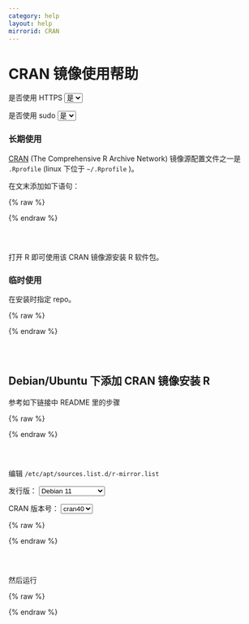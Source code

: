 ```yaml
---
category: help
layout: help
mirrorid: CRAN
---
```


<!-- 本 markdown 从 mirrorz-org/mirrorz-help 自动生成，如需修改，请修改 mirrorz-org/mirrorz-help 的对应部分 -->

# CRAN 镜像使用帮助

<form class="form-inline">
<div class="form-group">
	<label>是否使用 HTTPS</label>
	<select id="http-select" class="form-control content-select" data-target="#content-0,#content-1,#content-2,#content-3,#content-4">
	  <option data-http_protocol="https://" selected>是</option>
	  <option data-http_protocol="http://">否</option>
	</select>
</div>
</form>


<form class="form-inline">
<div class="form-group">
	<label>是否使用 sudo</label>
	<select id="sudo-select" class="form-control content-select" data-target="#content-0,#content-1,#content-2,#content-3,#content-4">
	  <option data-sudo="sudo " data-sudoE="sudo -E " selected>是</option>
	  <option data-sudo="" data-sudoE="">否</option>
	</select>
</div>
</form>



### 长期使用

[CRAN](https://cran.r-project.org/) (The Comprehensive R Archive Network) 镜像源配置文件之一是 `.Rprofile` (linux 下位于 `~/.Rprofile` )。

在文末添加如下语句：



{% raw %}
<script id="template-0" type="x-tmpl-markup">
options("repos" = c(CRAN="{{http_protocol}}{{mirror}}/"))
</script>
{% endraw %}

<p></p>

<pre>
<code id="content-0" class="language-r" data-template="#template-0" data-select="#http-select,#sudo-select">
</code>
</pre>


打开 R 即可使用该 CRAN 镜像源安装 R 软件包。

### 临时使用

在安装时指定 repo。



{% raw %}
<script id="template-1" type="x-tmpl-markup">
install.packages("lattice", repos="{{http_protocol}}{{mirror}}/")
</script>
{% endraw %}

<p></p>

<pre>
<code id="content-1" class="language-r" data-template="#template-1" data-select="#http-select,#sudo-select">
</code>
</pre>


## Debian/Ubuntu 下添加 CRAN 镜像安装 R

参考如下链接中 README 里的步骤



{% raw %}
<script id="template-2" type="x-tmpl-markup">
# Debian 帮助
{{http_protocol}}{{mirror}}/bin/linux/debian/
# Ubuntu 帮助
{{http_protocol}}{{mirror}}/bin/linux/ubuntu/fullREADME.html
</script>
{% endraw %}

<p></p>

<pre>
<code id="content-2" class="language-plaintext" data-template="#template-2" data-select="#http-select,#sudo-select">
</code>
</pre>


编辑 `/etc/apt/sources.list.d/r-mirror.list`



<form class="form-inline">
<div class="form-group">
  <label>发行版：</label>
    <select id="select-3-0" class="form-control content-select" data-target="#content-3">
      <option data-os_name="debian" data-release_name="bullseye" selected>Debian 11</option>
      <option data-os_name="debian" data-release_name="buster">Debian 10</option>
      <option data-os_name="debian" data-release_name="stretch">Debian 9</option>
      <option data-os_name="debian" data-release_name="jessie">Debian 8</option>
      <option data-os_name="ubuntu" data-release_name="jammy">Ubuntu 22.04 LTS</option>
      <option data-os_name="ubuntu" data-release_name="focal">Ubuntu 20.04 LTS</option>
      <option data-os_name="ubuntu" data-release_name="bionic">Ubuntu 18.04 LTS</option>
      <option data-os_name="ubuntu" data-release_name="xenial">Ubuntu 16.04 LTS</option>
    </select>
</div>
</form>

<form class="form-inline">
<div class="form-group">
  <label>CRAN 版本号：</label>
    <select id="select-3-1" class="form-control content-select" data-target="#content-3">
      <option data-version="cran40" selected>cran40</option>
      <option data-version="cran35">cran35</option>
      <option data-version="cran34">cran34</option>
    </select>
</div>
</form>

{% raw %}
<script id="template-3" type="x-tmpl-markup">
deb {{http_protocol}}{{mirror}}/bin/linux/{{os_name}} {{release_name}}-{{version}}/
</script>
{% endraw %}

<p></p>

<pre>
<code id="content-3" class="language-properties" data-template="#template-3" data-select="#http-select,#sudo-select,#select-3-0,#select-3-1">
</code>
</pre>


然后运行




{% raw %}
<script id="template-4" type="x-tmpl-markup">
# Debian 用户添加该公钥
{{sudo}}apt-key adv --keyserver keyserver.ubuntu.com --recv-key '95C0FAF38DB3CCAD0C080A7BDC78B2DDEABC47B7'
# Ubuntu 用户添加该公钥
{{sudo}}apt-key adv --keyserver keyserver.ubuntu.com --recv-keys E298A3A825C0D65DFD57CBB651716619E084DAB9
{{sudo}}apt-get update
{{sudo}}apt-get install r-base-dev
</script>
{% endraw %}

<p></p>

<pre>
<code id="content-4" class="language-bash" data-template="#template-4" data-select="#http-select,#sudo-select">
</code>
</pre>


